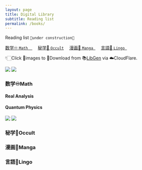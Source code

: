 ```yaml
---
layout: page
title: Digital Library
subtitle: Reading list
permalink: /books/
---
```

Reading list
`🚧under construction🚧`   

[<ruby>数学♾️<br>`Math  `</ruby>](#Math)　
[<ruby>秘学🔮<br>`Occult`</ruby>](#Occult)　
[<ruby>漫画🎎<br>`Manga `</ruby>](#Manga)　
[<ruby>言語🦜<br>`Lingo `</ruby>](#Lingo)

👇🏻Click 📕images to 🔽Download from 📚[LibGen](https://libgen.is/) via ☁️CloudFlare.

[![](https://i.gr-assets.com/images/S/compressed.photo.goodreads.com/books/1339192336l/292079._SX98_.jpg)](https://cloudflare-ipfs.com/ipfs/bafykbzacediqi6w4w5ve6lgmfs4peujenjig2ifuijgwln3ofdrmsw4wxnfio?filename=Rudin%20Analysis.pdf)
[![](https://i.gr-assets.com/images/S/compressed.photo.goodreads.com/books/1390170172l/18781405._SX98_.jpg)](https://cloudflare-ipfs.com/ipfs/bafykbzacebyakf67srvcqxh2ne5ns3z5cjay4xcz3gclpgkk2mag3nj6yjakk?filename=Lancaster%20Quantum%20Gift.pdf)

### <span id=Math>数学♾️Math</span>

#### Real Analysis

#### Quantum Physics

[![](https://i.gr-assets.com/images/S/compressed.photo.goodreads.com/books/1531832677l/37953277._SX98_.jpg)](https://cloudflare-ipfs.com/ipfs/bafykbzacebxsnmgi4tshxvu7vtgi76jsgrxn4vetszrka23jux2xnm4zbctdu?filename=Griffiths%20Quantum.pdf)
[![](https://i.gr-assets.com/images/S/compressed.photo.goodreads.com/books/1390170172l/18781405._SX98_.jpg)](https://cloudflare-ipfs.com/ipfs/bafykbzacebyakf67srvcqxh2ne5ns3z5cjay4xcz3gclpgkk2mag3nj6yjakk?filename=Lancaster%20Quantum%20Gift.pdf)

### <span id=Occult>秘学🔮Occult</span>

### <span id=Manga>漫画🎎Manga</span>

### <span id=Lingo>言語🦜Lingo</span>
